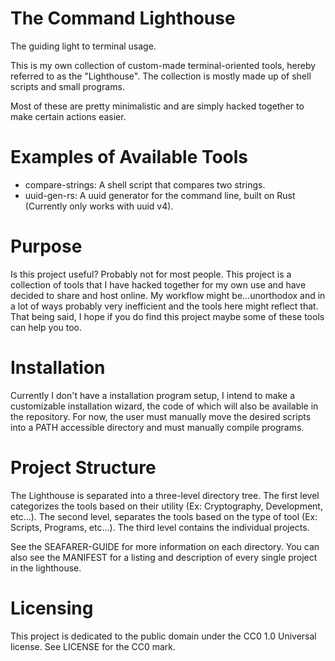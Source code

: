 # The Command Lighthouse
The guiding light to terminal usage.

This is my own collection of custom-made terminal-oriented tools, hereby referred to as the "Lighthouse". The collection is mostly made up of shell scripts and small programs.

Most of these are pretty minimalistic and are simply hacked together to make certain actions easier. 

# Examples of Available Tools
- compare-strings: A shell script that compares two strings.
- uuid-gen-rs: A uuid generator for the command line, built on Rust (Currently only works with uuid v4).

# Purpose
Is this project useful? Probably not for most people. This project is a collection of tools that I have hacked together for my own use and have decided to share and host online. My workflow might be...unorthodox and in a lot of ways probably very inefficient and the tools here might reflect that. That being said, I hope if you do find this project maybe some of these tools can help you too.

# Installation
Currently I don't have a installation program setup, I intend to make a customizable installation wizard, the code of which will also be available in the repository. For now, the user must manually move the desired scripts into a PATH accessible directory and must manually compile programs.

# Project Structure
The Lighthouse is separated into a three-level directory tree. The first level categorizes the tools based on their utility (Ex: Cryptography, Development, etc...). The second level, separates the tools based on the type of tool (Ex: Scripts, Programs, etc...). The third level contains the individual projects. 

See the SEAFARER-GUIDE for more information on each directory.
You can also see the MANIFEST for a listing and description of every single project in the lighthouse.

# Licensing
This project is dedicated to the public domain under the CC0 1.0 Universal license. See LICENSE for the CC0 mark.
